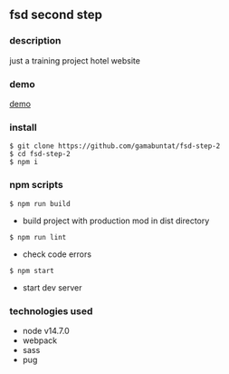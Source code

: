 ## fsd second step  

### description
just a training project hotel website

### demo
[demo](https://gamabuntat.github.io/fsd-step-2/)

### install
```
$ git clone https://github.com/gamabuntat/fsd-step-2
$ cd fsd-step-2
$ npm i
```

### npm scripts
`$ npm run build`
- build project with production mod in dist directory

`$ npm run lint`
- check code errors

`$ npm start`
- start dev server


### technologies used
- node v14.7.0
- webpack
- sass
- pug

